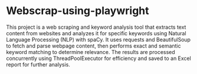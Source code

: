 # Webscrap-using-playwright
This project is a web scraping and keyword analysis tool that extracts text content from websites and analyzes it for specific keywords using Natural Language Processing (NLP) with spaCy. It uses requests and BeautifulSoup to fetch and parse webpage content, then performs exact and semantic keyword matching to determine relevance. The results are processed concurrently using ThreadPoolExecutor for efficiency and saved to an Excel report for further analysis.
